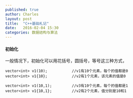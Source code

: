 ```yaml
---
published: true
author: Charles
layout: post
title:  "C++基础札记"
date:   2016-02-04 15:30
categories: 数据结构与算法
---
```


#### 初始化

一般情况下，初始化可以用花括号，圆括号，等号这三种方式，

    vector<int> v1(10);           //v1有10个元素，每个的值都是0
    vector<int> v1{10};           //v2有1个元素，该元素的值是0
    
    vector<int> v1(10,1);         //v3有10个元素，每个的值都是1
    vector<int> v1{10,1};         //v2有2个元素，值分别是10和1